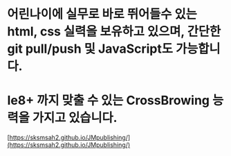 # 어린나이에 실무로 바로 뛰어들수 있는 html, css 실력을 보유하고 있으며, 간단한 git pull/push 및 JavaScript도 가능합니다.
# Ie8+ 까지 맞출 수 있는 CrossBrowing 능력을 가지고 있습니다.

[https://sksmsah2.github.io/JMpublishing/](https://sksmsah2.github.io/JMpublishing/)